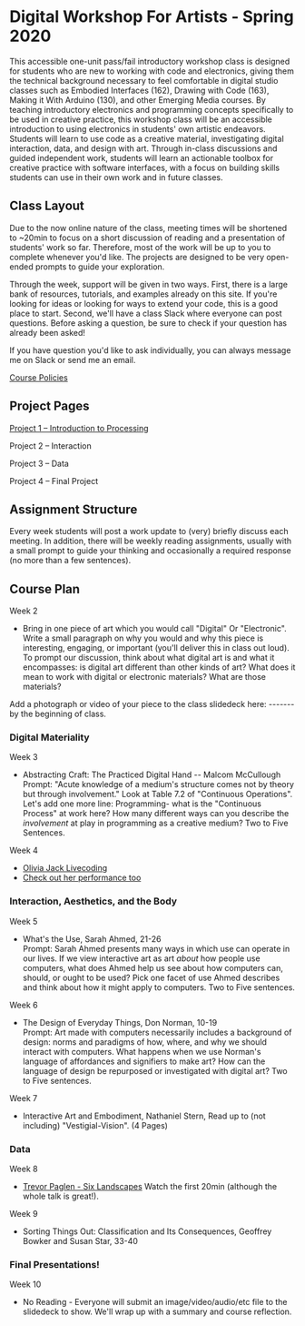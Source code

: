 # Digital Workshop For Artists - Spring 2020

This accessible one-unit pass/fail introductory workshop class is designed for students who are
new to working with code and electronics, giving them the technical background necessary to
feel comfortable in digital studio classes such as Embodied Interfaces (162), Drawing with Code
(163), Making it With Arduino (130), and other Emerging Media courses. By teaching
introductory electronics and programming concepts specifically to be used in creative practice,
this workshop class will be an accessible introduction to using electronics in students' own
artistic endeavors. Students will learn to use code as a creative material, investigating digital 
interaction, data, and design with art. Through in-class discussions and guided independent work,
students will learn an actionable toolbox for creative practice with software interfaces, with a focus on building skills students
can use in their own work and in future classes.

## Class Layout
Due to the now online nature of the class, meeting times will be shortened to ~20min to focus on a short discussion of reading and a presentation of students' work so far. Therefore, most of the work will be up to you to complete whenever you'd like. The projects are designed to be very open-ended prompts to guide your exploration.

Through the week, support will be given in two ways. First, there is a large bank of resources, tutorials, and examples already on this site. If you're looking for ideas or looking for ways to extend your code, this is a good place to start. Second, we'll have a class Slack where everyone can post questions. Before asking a question, be sure to check if your question has already been asked! 

If you have question you'd like to ask individually, you can always message me on Slack or send me an email. 

[Course Policies](https://github.com/erawn/Digital-Workshop-For-Artists-2020/blob/master/Course%20Policies.md)

## Project Pages

[Project 1 – Introduction to Processing](https://github.com/erawn/Digital-Workshop-For-Artists-2020/blob/master/Project%201%20-%20Introduction%20to%20Processing.md)

Project 2 – Interaction

Project 3 – Data

Project 4 – Final Project

## Assignment Structure
Every week students will post a work update to (very) briefly discuss each meeting. In addition, there will be weekly reading assignments, usually with a small prompt to guide your thinking and occasionally a required response (no more than a few sentences). 

## Course Plan 

Week 2 
  - Bring in one piece of art which you would call "Digital" Or "Electronic". Write a small paragraph on why you would and why this piece is interesting, engaging, or important (you'll deliver this in class out loud). To prompt our discussion, think about what digital art is and what it encompasses: is digital art different than other kinds of art? What does it mean to work with digital or electronic materials? What are those materials? 
  
  Add a photograph or video of your piece to the class slidedeck here: ------- by the beginning of class. 
  
### Digital Materiality
Week 3
  - Abstracting Craft: The Practiced Digital Hand -- Malcom McCullough
     <br>Prompt: "Acute knowledge of a medium's structure comes not by theory but through involvement." Look at Table 7.2 of "Continuous Operations". Let's add one more line: Programming- what is the "Continuous Process" at work here? How many different ways can you describe the *involvement* at play in programming as a creative medium? Two to Five Sentences. 

Week 4
  - [Olivia Jack Livecoding](https://www.youtube.com/watch?v=cw7tPDrFIQg)
  - [Check out her performance too](https://www.youtube.com/watch?v=jyEIDNtt9Hs)

### Interaction, Aesthetics, and the Body

Week 5
 - What's the Use, Sarah Ahmed, 21-26
    <br>Prompt: Sarah Ahmed presents many ways in which use can operate in our lives. If we view interactive art as art *about* how people  use computers, what does Ahmed help us see about how computers can, should, or ought to be used? Pick one facet of use Ahmed describes and think about how it might apply to computers. Two to Five sentences.  
 
Week 6
  - The Design of Everyday Things, Don Norman, 10-19
    <br>Prompt: Art made with computers necessarily includes a background of design: norms and paradigms of how, where, and why we should interact with computers. What happens when we use Norman's language of affordances and signifiers to make art? How can the language of design be repurposed or investigated with digital art? Two to Five sentences. 
  
Week 7
  - Interactive Art and Embodiment, Nathaniel Stern, Read up to (not including) "Vestigial-Vision". (4 Pages)

### Data 

Week 8
  - [Trevor Paglen - Six Landscapes](https://youtu.be/j56s46e97Lo)
    Watch the first 20min (although the whole talk is great!). 
  
Week 9 
  - Sorting Things Out: Classification and Its Consequences, Geoffrey Bowker and Susan Star, 33-40

### Final Presentations!
Week 10
  - No Reading - Everyone will submit an image/video/audio/etc file to the slidedeck to show. We'll wrap up with a 
  summary and course reflection. 


